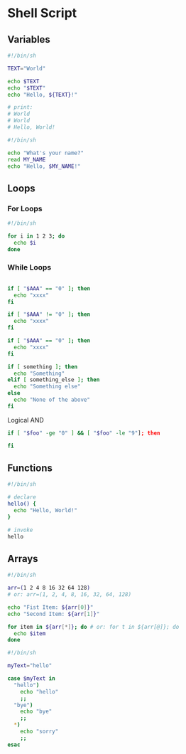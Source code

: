 # Shell Script

## Variables

```sh
#!/bin/sh

TEXT="World"

echo $TEXT
echo "$TEXT"
echo "Hello, ${TEXT}!"

# print:
# World
# World
# Hello, World!
```

```sh
#!/bin/sh

echo "What's your name?"
read MY_NAME
echo "Hello, $MY_NAME!"
```

## Loops

### For Loops

```sh
#!/bin/sh

for i in 1 2 3; do
  echo $i
done
```

### While Loops

```sh
```

```sh
if [ "$AAA" == "0" ]; then
  echo "xxxx"
fi

if [ "$AAA" != "0" ]; then
  echo "xxxx"
fi

if [ "$AAA" == "0" ]; then
  echo "xxxx"
fi

if [ something ]; then
  echo "Something"
elif [ something_else ]; then
  echo "Something else"
else
  echo "None of the above"
fi
```

Logical AND

```sh
if [ "$foo" -ge "0" ] && [ "$foo" -le "9"]; then

fi
```

## Functions

```sh
#!/bin/sh

# declare
hello() {
  echo "Hello, World!"
}

# invoke
hello
```

## Arrays

```sh
#!/bin/sh

arr=(1 2 4 8 16 32 64 128)
# or: arr=(1, 2, 4, 8, 16, 32, 64, 128)

echo "Fist Item: ${arr[0]}"
echo "Second Item: ${arr[1]}"

for item in ${arr[*]}; do # or: for t in ${arr[@]}; do
  echo $item
done
```

```sh
#!/bin/sh

myText="hello"

case $myText in
  "hello")
    echo "hello"
    ;;
  "bye")
    echo "bye"
    ;;
  *)
    echo "sorry"
    ;;
esac
```
